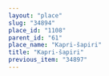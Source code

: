 ```yaml
---
layout: "place"
slug: "34894"
place_id: "1108"
parent_id: "61"
place_name: "Kapri-šapiri"
title: "Kapri-šapiri"
previous_item: "34897"
---
```

